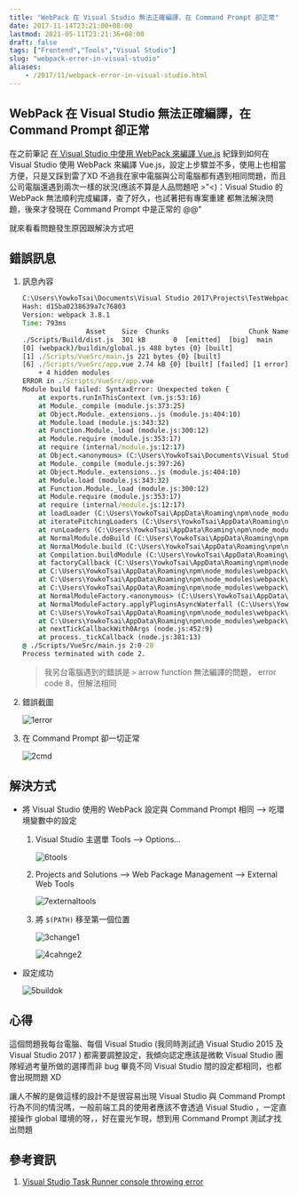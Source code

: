```yaml
---
title: "WebPack 在 Visual Studio 無法正確編譯，在 Command Prompt 卻正常"
date: 2017-11-14T23:21:00+08:00
lastmod: 2021-05-11T23:21:36+08:00
draft: false
tags: ["Frontend","Tools","Visual Studio"]
slug: "webpack-error-in-visual-studio"
aliases:
    - /2017/11/webpack-error-in-visual-studio.html
---
```

## WebPack 在 Visual Studio 無法正確編譯，在 Command Prompt 卻正常

在之前筆記 [在 Visual Studio 中使用 WebPack 來編譯 Vue.js](/2017/11/visual-studio-webpack-vuejs.html) 紀錄到如何在 Visual Studio 使用 WebPack 來編譯 Vue.js，設定上步驟並不多，使用上也相當方便，只是又踩到雷了XD 不過我在家中電腦與公司電腦都有遇到相同問題，而且公司電腦還遇到兩次一樣的狀況(應該不算是人品問題吧 >"<)：Visual Studio 的 WebPack 無法順利完成編譯，查了好久，也試著把有專案重建 都無法解決問題，後來才發現在 Command Prompt 中是正常的 @@"

就來看看問題發生原因跟解決方式吧

## 錯誤訊息

1. 訊息內容

    ```cmd
    C:\Users\YowkoTsai\Documents\Visual Studio 2017\Projects\TestWebpack\TestWebpack> cmd /c SET NODE_ENV=development&& webpack --color --display-error-details
    Hash: d15ba0238639a7c76803
    Version: webpack 3.8.1
    Time: 793ms
                    Asset    Size  Chunks                    Chunk Names
    ./Scripts/Build/dist.js  301 kB       0  [emitted]  [big]  main
    [0] (webpack)/buildin/global.js 488 bytes {0} [built]
    [1] ./Scripts/VueSrc/main.js 221 bytes {0} [built]
    [6] ./Scripts/VueSrc/app.vue 2.74 kB {0} [built] [failed] [1 error]
        + 4 hidden modules
    ERROR in ./Scripts/VueSrc/app.vue
    Module build failed: SyntaxError: Unexpected token {
        at exports.runInThisContext (vm.js:53:16)
        at Module._compile (module.js:373:25)
        at Object.Module._extensions..js (module.js:404:10)
        at Module.load (module.js:343:32)
        at Function.Module._load (module.js:300:12)
        at Module.require (module.js:353:17)
        at require (internal/module.js:12:17)
        at Object.<anonymous> (C:\Users\YowkoTsai\Documents\Visual Studio 2017\Projects\TestWebpack\TestWebpack\node_modules\vue-loader\index.js:1:80)
        at Module._compile (module.js:397:26)
        at Object.Module._extensions..js (module.js:404:10)
        at Module.load (module.js:343:32)
        at Function.Module._load (module.js:300:12)
        at Module.require (module.js:353:17)
        at require (internal/module.js:12:17)
        at loadLoader (C:\Users\YowkoTsai\AppData\Roaming\npm\node_modules\webpack\node_modules\loader-runner\lib\loadLoader.js:13:17)
        at iteratePitchingLoaders (C:\Users\YowkoTsai\AppData\Roaming\npm\node_modules\webpack\node_modules\loader-runner\lib\LoaderRunner.js:169:2)
        at runLoaders (C:\Users\YowkoTsai\AppData\Roaming\npm\node_modules\webpack\node_modules\loader-runner\lib\LoaderRunner.js:362:2)
        at NormalModule.doBuild (C:\Users\YowkoTsai\AppData\Roaming\npm\node_modules\webpack\lib\NormalModule.js:182:3)
        at NormalModule.build (C:\Users\YowkoTsai\AppData\Roaming\npm\node_modules\webpack\lib\NormalModule.js:275:15)
        at Compilation.buildModule (C:\Users\YowkoTsai\AppData\Roaming\npm\node_modules\webpack\lib\Compilation.js:151:10)
        at factoryCallback (C:\Users\YowkoTsai\AppData\Roaming\npm\node_modules\webpack\lib\Compilation.js:344:12)
        at C:\Users\YowkoTsai\AppData\Roaming\npm\node_modules\webpack\lib\NormalModuleFactory.js:241:5
        at C:\Users\YowkoTsai\AppData\Roaming\npm\node_modules\webpack\lib\NormalModuleFactory.js:94:13
        at C:\Users\YowkoTsai\AppData\Roaming\npm\node_modules\webpack\node_modules\tapable\lib\Tapable.js:268:11
        at NormalModuleFactory.<anonymous> (C:\Users\YowkoTsai\AppData\Roaming\npm\node_modules\webpack\lib\CompatibilityPlugin.js:52:5)
        at NormalModuleFactory.applyPluginsAsyncWaterfall (C:\Users\YowkoTsai\AppData\Roaming\npm\node_modules\webpack\node_modules\tapable\lib\Tapable.js:272:13)
        at C:\Users\YowkoTsai\AppData\Roaming\npm\node_modules\webpack\lib\NormalModuleFactory.js:69:10
        at C:\Users\YowkoTsai\AppData\Roaming\npm\node_modules\webpack\lib\NormalModuleFactory.js:194:7
        at nextTickCallbackWith0Args (node.js:452:9)
        at process._tickCallback (node.js:381:13)
    @ ./Scripts/VueSrc/main.js 2:0-28
    Process terminated with code 2.
    ```

    > 我另台電腦遇到的錯誤是 `>` arrow function 無法編譯的問題， error code 8，但解法相同

2. 錯誤截圖

    ![1error](https://user-images.githubusercontent.com/3851540/32787249-0f387888-c991-11e7-9c32-233c0cdeeef4.png)

3. 在 Command Prompt 卻一切正常

    ![2cmd](https://user-images.githubusercontent.com/3851540/32787252-0f6e84f0-c991-11e7-963c-68fe34c5dc71.png)

## 解決方式

* 將 Visual Studio 使用的 WebPack 設定與 Command Prompt 相同 --> 吃環境變數中的設定

    1. Visual Studio 主選單 Tools --> Options...

        ![6tools](https://user-images.githubusercontent.com/3851540/32787256-1036c1ae-c991-11e7-9a20-fe6b14fe8d1a.png)

    2. Projects and Solutions --> Web Package Management --> External Web Tools

        ![7externaltools](https://user-images.githubusercontent.com/3851540/32787734-4249c078-c992-11e7-8d5b-79b33fe9714e.png)

    3. 將 `$(PATH)` 移至第一個位置

        ![3change1](https://user-images.githubusercontent.com/3851540/32787253-0fa5753c-c991-11e7-988d-62bc02f0f615.png)

        ![4cahnge2](https://user-images.githubusercontent.com/3851540/32787254-0fdc2258-c991-11e7-8547-177e81c43f7d.png)

* 設定成功

    ![5buildok](https://user-images.githubusercontent.com/3851540/32787255-10091100-c991-11e7-8196-da1b687d42b2.png)

## 心得

這個問題我每台電腦、每個 Visual Studio (我同時測試過 Visual Studio 2015 及 Visual Studio 2017 ) 都需要調整設定，我傾向認定應該是微軟 Visual Studio 團隊經過考量所做的選擇而非 bug 畢竟不同 Visual Studio 間的設定都相同，也都會出現問題 XD

讓人不解的是做這樣的設計不是很容易出現 Visual Studio 與 Command Prompt 行為不同的情況嗎，一般前端工具的使用者應該不會透過 Visual Studio ，一定直接操作 global 環境的呀，，好在靈光乍現，想到用 Command Prompt 測試才找出問題

## 參考資訊

1. [Visual Studio Task Runner console throwing error](https://github.com/FormidableLabs/webpack-dashboard/issues/97)
